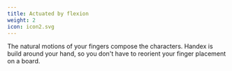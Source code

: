 ```yaml
---
title: Actuated by flexion
weight: 2
icon: icon2.svg
---
```


The natural motions of your fingers compose the characters. Handex is build around your hand, so you don't have to reorient your finger placement on a board.